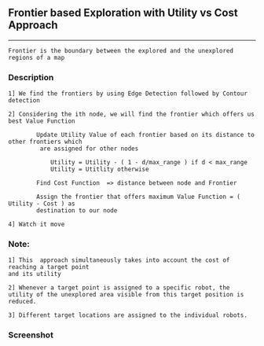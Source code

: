 
## Frontier based Exploration with Utility vs Cost Approach ##
--------------------------------

	Frontier is the boundary between the explored and the unexplored regions of a map


### Description ###

	1] We find the frontiers by using Edge Detection followed by Contour detection

	2] Considering the ith node, we will find the frontier which offers us best Value Function

			Update Utility Value of each frontier based on its distance to other frontiers which
			 are assigned for other nodes

				Utility = Utility - ( 1 - d/max_range ) if d < max_range
				Utility = Utitlity otherwise

			Find Cost Function  => distance between node and Frontier

			Assign the frontier that offers maximum Value Function = ( Utility - Cost ) as
			destination to our node

	4] Watch it move
	
### Note: ###

	1] This  approach simultaneously takes into account the cost of reaching a target point 
	and its utility

	2] Whenever a target point is assigned to a specific robot, the utility of the unexplored area visible from this target position is reduced. 

	3] Different target locations are assigned to the individual robots.

### Screenshot ###


